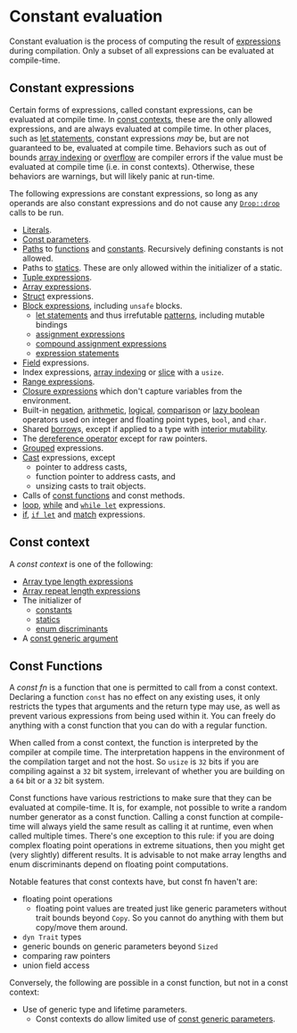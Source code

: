 # Constant evaluation

Constant evaluation is the process of computing the result of
[expressions] during compilation. Only a subset of all expressions
can be evaluated at compile-time.

## Constant expressions

Certain forms of expressions, called constant expressions, can be evaluated at
compile time. In [const contexts](#const-context), these are the only allowed
expressions, and are always evaluated at compile time. In other places, such as
[let statements], constant expressions *may*
be, but are not guaranteed to be, evaluated at compile time. Behaviors such as
out of bounds [array indexing] or [overflow] are compiler errors if the value
must be evaluated at compile time (i.e. in const contexts). Otherwise, these
behaviors are warnings, but will likely panic at run-time.

The following expressions are constant expressions, so long as any operands are
also constant expressions and do not cause any [`Drop::drop`][destructors] calls
to be run.

* [Literals].
* [Const parameters].
* [Paths] to [functions] and [constants].
  Recursively defining constants is not allowed.
* Paths to [statics]. These are only allowed within the initializer of a static.
* [Tuple expressions].
* [Array expressions].
* [Struct] expressions.
* [Block expressions], including `unsafe` blocks.
    * [let statements] and thus irrefutable [patterns], including mutable bindings
    * [assignment expressions]
    * [compound assignment expressions]
    * [expression statements]
* [Field] expressions.
* Index expressions, [array indexing] or [slice] with a `usize`.
* [Range expressions].
* [Closure expressions] which don't capture variables from the environment.
* Built-in [negation], [arithmetic], [logical], [comparison] or [lazy boolean]
  operators used on integer and floating point types, `bool`, and `char`.
* Shared [borrow]s, except if applied to a type with [interior mutability].
* The [dereference operator] except for raw pointers.
* [Grouped] expressions.
* [Cast] expressions, except
  * pointer to address casts,
  * function pointer to address casts, and
  * unsizing casts to trait objects.
* Calls of [const functions] and const methods.
* [loop], [while] and [`while let`] expressions.
* [if], [`if let`] and [match] expressions.

## Const context

A _const context_ is one of the following:

* [Array type length expressions]
* [Array repeat length expressions][array expressions]
* The initializer of
  * [constants]
  * [statics]
  * [enum discriminants]
* A [const generic argument]

## Const Functions

A _const fn_ is a function that one is permitted to call from a const context. Declaring a function
`const` has no effect on any existing uses, it only restricts the types that arguments and the
return type may use, as well as prevent various expressions from being used within it. You can freely do anything with a const function that
you can do with a regular function.

When called from a const context, the function is interpreted by the
compiler at compile time. The interpretation happens in the
environment of the compilation target and not the host. So `usize` is
`32` bits if you are compiling against a `32` bit system, irrelevant
of whether you are building on a `64` bit or a `32` bit system.

Const functions have various restrictions to make sure that they can be
evaluated at compile-time. It is, for example, not possible to write a random
number generator as a const function. Calling a const function at compile-time
will always yield the same result as calling it at runtime, even when called
multiple times. There's one exception to this rule: if you are doing complex
floating point operations in extreme situations, then you might get (very
slightly) different results. It is advisable to not make array lengths and enum
discriminants depend on floating point computations.


Notable features that const contexts have, but const fn haven't are:

* floating point operations
  * floating point values are treated just like generic parameters without trait bounds beyond
  `Copy`. So you cannot do anything with them but copy/move them around.
* `dyn Trait` types
* generic bounds on generic parameters beyond `Sized`
* comparing raw pointers
* union field access

Conversely, the following are possible in a const function, but not in a const context:

* Use of generic type and lifetime parameters.
  * Const contexts do allow limited use of [const generic parameters].

[arithmetic]:           expressions/operator-expr.md#arithmetic-and-logical-binary-operators
[array expressions]:    expressions/array-expr.md
[array indexing]:       expressions/array-expr.md#array-and-slice-indexing-expressions
[array indexing]:       expressions/array-expr.md#array-and-slice-indexing-expressions
[array type length expressions]: types/array.md
[assignment expressions]: expressions/operator-expr.md#assignment-expressions
[compound assignment expressions]: expressions/operator-expr.md#compound-assignment-expressions
[block expressions]:    expressions/block-expr.md
[borrow]:               expressions/operator-expr.md#borrow-operators
[cast]:                 expressions/operator-expr.md#type-cast-expressions
[closure expressions]:  expressions/closure-expr.md
[comparison]:           expressions/operator-expr.md#comparison-operators
[const functions]:      items/functions.md#const-functions
[const generic argument]: items/generics.md#const-generics
[const generic parameters]: items/generics.md#const-generics
[constants]:            items/constant-items.md
[Const parameters]:     items/generics.md
[dereference operator]: expressions/operator-expr.md#the-dereference-operator
[destructors]:          destructors.md
[enum discriminants]:   items/enumerations.md#custom-discriminant-values-for-fieldless-enumerations
[expression statements]: statements.md#expression-statements
[expressions]:          expressions.md
[field]:                expressions/field-expr.md
[functions]:            items/functions.md
[grouped]:              expressions/grouped-expr.md
[interior mutability]:  interior-mutability.md
[if]:                   expressions/if-expr.md#if-expressions
[`if let`]:             expressions/if-expr.md#if-let-expressions
[lazy boolean]:         expressions/operator-expr.md#lazy-boolean-operators
[let statements]:       statements.md#let-statements
[literals]:             expressions/literal-expr.md
[logical]:              expressions/operator-expr.md#arithmetic-and-logical-binary-operators
[loop]:                 expressions/loop-expr.md#infinite-loops
[match]:                expressions/match-expr.md
[negation]:             expressions/operator-expr.md#negation-operators
[overflow]:             expressions/operator-expr.md#overflow
[paths]:                expressions/path-expr.md
[patterns]:             patterns.md
[range expressions]:    expressions/range-expr.md
[slice]:                types/slice.md
[statics]:              items/static-items.md
[struct]:               expressions/struct-expr.md
[tuple expressions]:    expressions/tuple-expr.md
[`transmute`]:          ../std/mem/fn.transmute.html
[while]:                expressions/loop-expr.md#predicate-loops
[`while let`]:          expressions/loop-expr.md#predicate-pattern-loops
